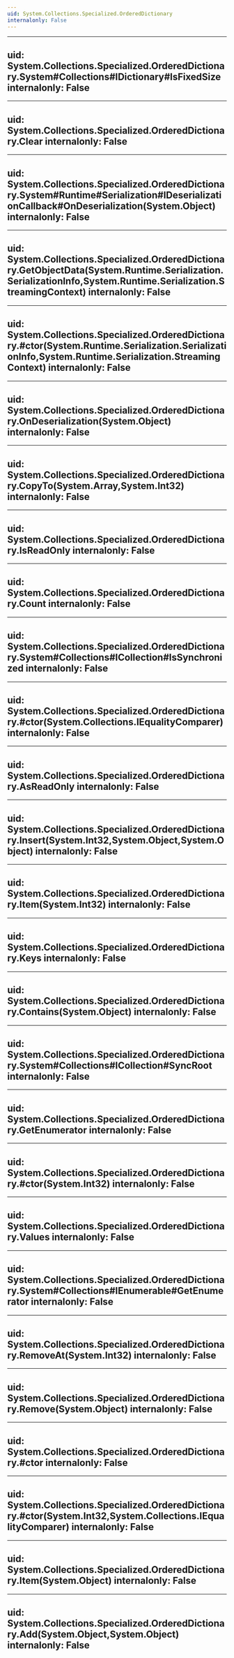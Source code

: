```yaml
---
uid: System.Collections.Specialized.OrderedDictionary
internalonly: False
---
```


---
uid: System.Collections.Specialized.OrderedDictionary.System#Collections#IDictionary#IsFixedSize
internalonly: False
---

---
uid: System.Collections.Specialized.OrderedDictionary.Clear
internalonly: False
---

---
uid: System.Collections.Specialized.OrderedDictionary.System#Runtime#Serialization#IDeserializationCallback#OnDeserialization(System.Object)
internalonly: False
---

---
uid: System.Collections.Specialized.OrderedDictionary.GetObjectData(System.Runtime.Serialization.SerializationInfo,System.Runtime.Serialization.StreamingContext)
internalonly: False
---

---
uid: System.Collections.Specialized.OrderedDictionary.#ctor(System.Runtime.Serialization.SerializationInfo,System.Runtime.Serialization.StreamingContext)
internalonly: False
---

---
uid: System.Collections.Specialized.OrderedDictionary.OnDeserialization(System.Object)
internalonly: False
---

---
uid: System.Collections.Specialized.OrderedDictionary.CopyTo(System.Array,System.Int32)
internalonly: False
---

---
uid: System.Collections.Specialized.OrderedDictionary.IsReadOnly
internalonly: False
---

---
uid: System.Collections.Specialized.OrderedDictionary.Count
internalonly: False
---

---
uid: System.Collections.Specialized.OrderedDictionary.System#Collections#ICollection#IsSynchronized
internalonly: False
---

---
uid: System.Collections.Specialized.OrderedDictionary.#ctor(System.Collections.IEqualityComparer)
internalonly: False
---

---
uid: System.Collections.Specialized.OrderedDictionary.AsReadOnly
internalonly: False
---

---
uid: System.Collections.Specialized.OrderedDictionary.Insert(System.Int32,System.Object,System.Object)
internalonly: False
---

---
uid: System.Collections.Specialized.OrderedDictionary.Item(System.Int32)
internalonly: False
---

---
uid: System.Collections.Specialized.OrderedDictionary.Keys
internalonly: False
---

---
uid: System.Collections.Specialized.OrderedDictionary.Contains(System.Object)
internalonly: False
---

---
uid: System.Collections.Specialized.OrderedDictionary.System#Collections#ICollection#SyncRoot
internalonly: False
---

---
uid: System.Collections.Specialized.OrderedDictionary.GetEnumerator
internalonly: False
---

---
uid: System.Collections.Specialized.OrderedDictionary.#ctor(System.Int32)
internalonly: False
---

---
uid: System.Collections.Specialized.OrderedDictionary.Values
internalonly: False
---

---
uid: System.Collections.Specialized.OrderedDictionary.System#Collections#IEnumerable#GetEnumerator
internalonly: False
---

---
uid: System.Collections.Specialized.OrderedDictionary.RemoveAt(System.Int32)
internalonly: False
---

---
uid: System.Collections.Specialized.OrderedDictionary.Remove(System.Object)
internalonly: False
---

---
uid: System.Collections.Specialized.OrderedDictionary.#ctor
internalonly: False
---

---
uid: System.Collections.Specialized.OrderedDictionary.#ctor(System.Int32,System.Collections.IEqualityComparer)
internalonly: False
---

---
uid: System.Collections.Specialized.OrderedDictionary.Item(System.Object)
internalonly: False
---

---
uid: System.Collections.Specialized.OrderedDictionary.Add(System.Object,System.Object)
internalonly: False
---
